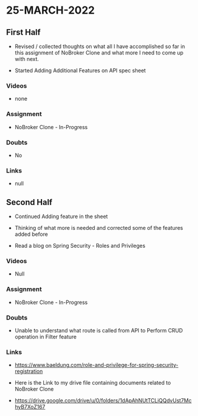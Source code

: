 # 25-MARCH-2022

## First Half

- Revised / collected thoughts on what all I have accomplished so far in this assignment of NoBroker Clone and what more I need to come up with next.

- Started Adding Additional Features on API spec sheet

### Videos

- none

### Assignment 

- NoBroker Clone - In-Progress

### Doubts

- No

### Links

- null

## Second Half
 
- Continued Adding feature in the sheet 

- Thinking of what more is needed and corrected some of the features added before 

- Read a blog on Spring Security - Roles and Privileges

### Videos

- Null

### Assignment 

- NoBroker Clone - In-Progress

### Doubts

- Unable to understand what route is called from API to Perform CRUD operation in Filter feature

### Links

- https://www.baeldung.com/role-and-privilege-for-spring-security-registration

- Here is the Link to my drive file containing documents related to NoBroker Clone

- https://drive.google.com/drive/u/0/folders/1dApAhNUtTCLiQQdvUst7MchyB7XoZ167